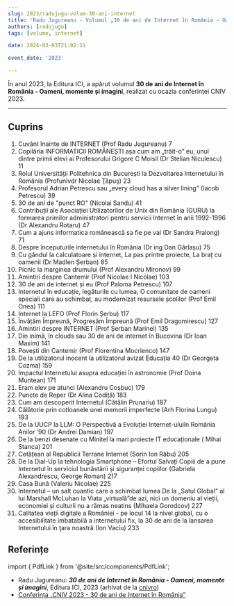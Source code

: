 ```yaml
---
slug: 2023/radujugu-volum-30-ani-internet
title: 'Radu Jugureanu - Volumul „30 de ani de Internet în România - Oameni, momente și imagini” de la CNIV 2023'
authors: [radujugu]
tags: [volume, internet]

date: 2024-03-03T21:02:11

event_date: '2023'

---
```


În anul 2023, la Editura ICI, a apărut volumul **30 de ani de Internet în România - Oameni, momente și imagini**, realizat cu ocazia conferinței CNIV 2023.

<!-- truncate -->

---

## Cuprins

1. Cuvânt înainte de INTERNET (Prof Radu Jugureanu)  7
2. Copilăria INFORMATICII ROMÂNEȘTI așa cum am „trăit-o” eu,
unul dintre primii elevi ai Profesorului Grigore C Moisil (Dr Stelian Niculescu)  11
3. Rolul Universității Politehnica din București la Dezvoltarea Internetului în România (Profunivdr Nicolae Ţǎpuş)  23
4. Profesorul Adrian Petrescu sau „every cloud has a silver lining” (Iacob Petrescu)  39
5. 30 de ani de "punct RO" (Nicolai Sandu)  41
6. Contribuții ale Asociației Utilizatorilor de Unix din România (GURU) la formarea primilor administratori pentru servicii Internet în anii 1992-1996 (Dr Alexandru Rotaru)  47
7. Cum a ajuns informatica românească sa fie pe val (Dr Sandra Pralong)  71
8. Despre începuturile internetului în România (Dr ing Dan Gârlașu)  75
9. Cu gândul la calculatoare și internet, La pas printre proiecte, La braț cu oamenii (Dr Madlen Șerban)   85
10. Picnic la marginea drumului (Prof Alexandru Mironov)  99
11. Amintiri despre Cantemir (Prof Nicolae I Nicolae)  103
12. 30 de ani de internet și eu (Prof Paloma Petrescu)  107
13. Internetul în educație, legăturile cu lumea, O comunitate de oameni speciali care au schimbat, au modernizat resursele școlilor (Prof Emil Onea)  111
14. Internet la LEFO (Prof Florin Șerbu)  117
15. Învățăm Împreună, Progresăm Împreună (Prof Emil Dragomirescu)  127
16. Amintiri despre INTERNET (Prof Șerban Marinel)  135
17. Din inimă, în clouds sau 30 de ani de internet în Bucovina (Dr Ioan Maxim)  141
18. Povești din Cantemir (Prof Florentina Mocrienco)  147
19. De la utilizatorul inocent la utilizatorul avizat Educația 40 (Dr Georgeta Cozma)  159
20. Impactul Internetului asupra educației în astronomie (Prof Doina Muntean)  171
21. Eram elev pe atunci (Alexandru Coșbuc)  179
22. Puncte de Reper (Dr Alina Codiță)  183
23. Cum am descoperit Internetul (Cătălin Prunariu)  187
24. Călătorie prin cotloanele unei memorii imperfecte (Arh Florina Lungu)  193
25. De la UUCP la LLM: O Perspectivă a Evoluției Internet-uluiîn România Anilor ’90 (Dr Andrei Damian)  197
26. De la benzi desenate cu Minitel la mari proiecte IT educaționale ( Mihai Stanca)  201
27. Cetățean al Republicii Terrane Internet (Sorin Ion Râbu)  205
28. De la Dial-Up la tehnologia Smartphone – Efortul Salvați Copiii de a pune Internetul în serviciul bunăstării și siguranței copiilor (Gabriela Alexandrescu, George Roman)  217
29. Casa Bună (Valeriu Nicolae)  225
30. Internetul – un salt cuantic care a schimbat lumea De la „Satul Global” al lui Marshall McLuhan la Viata „virtuală”de azi, nici un domeniu al vieții, economiei și culturii nu a rămas neatins (Mihaela Gorodcov)  227
31. Calitatea vieții digitale a României - pe locul 14 la nivel global, cu o accesibilitate imbatabilă a internetului fix, la 30 de ani de la lansarea Internetului în ţara noastră (Ion Vaciu)  233

## Referințe

import { PdfLink } from '@site/src/components/PdfLink';

- Radu Jugureanu: _**30 de ani de Internet în România - Oameni, momente și imagini**_, Editura ICI, 2023 (arhivat de la [cnivro](https://cnivro/documents/26/CNIV_Volum_Aniversar_2023_-_Versiune_Online_DPxioQgpdf)) <PdfLink href="https://github.com/cronica-it/arhiva/releases/download/2023/radujugu-cniv-volum-aniversar-2023-versiune-online.pdf"/>
- [Conferința „CNIV 2023 - 30 de ani de Internet în România”](/evenimente/2023/conferinta-cniv-30-ani-internet)
